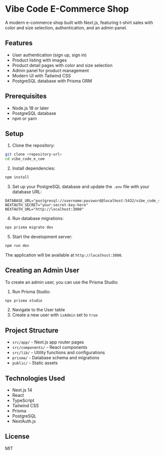 # Vibe Code E-Commerce Shop

A modern e-commerce shop built with Next.js, featuring t-shirt sales with color and size selection, authentication, and an admin panel.

## Features

- User authentication (sign up, sign in)
- Product listing with images
- Product detail pages with color and size selection
- Admin panel for product management
- Modern UI with Tailwind CSS
- PostgreSQL database with Prisma ORM

## Prerequisites

- Node.js 18 or later
- PostgreSQL database
- npm or yarn

## Setup

1. Clone the repository:

```bash
git clone <repository-url>
cd vibe_code_e_com
```

2. Install dependencies:

```bash
npm install
```

3. Set up your PostgreSQL database and update the `.env` file with your database URL:

```env
DATABASE_URL="postgresql://username:password@localhost:5432/vibe_code_shop"
NEXTAUTH_SECRET="your-secret-key-here"
NEXTAUTH_URL="http://localhost:3000"
```

4. Run database migrations:

```bash
npx prisma migrate dev
```

5. Start the development server:

```bash
npm run dev
```

The application will be available at `http://localhost:3000`.

## Creating an Admin User

To create an admin user, you can use the Prisma Studio:

1. Run Prisma Studio:

```bash
npx prisma studio
```

2. Navigate to the User table
3. Create a new user with `isAdmin` set to `true`

## Project Structure

- `src/app/` - Next.js app router pages
- `src/components/` - React components
- `src/lib/` - Utility functions and configurations
- `prisma/` - Database schema and migrations
- `public/` - Static assets

## Technologies Used

- Next.js 14
- React
- TypeScript
- Tailwind CSS
- Prisma
- PostgreSQL
- NextAuth.js

## License

MIT
